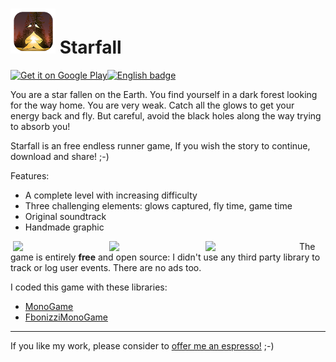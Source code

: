 # ![Logo](Starfall/Assets/_TextureProject/Icon72x72.png) Starfall

<a href='https://play.google.com/store/apps/details?id=com.francescobonizzi.starfall&pcampaignid=MKT-Other-global-all-co-prtnr-py-PartBadge-Mar2515-1' style='float:left;'><img width="180" alt='Get it on Google Play' src='https://play.google.com/intl/en_us/badges/images/generic/en_badge_web_generic.png'/></a>

<a href='https://www.microsoft.com/store/apps/9MW4T75WZR28?ocid=badge'><img src='https://assets.windowsphone.com/85864462-9c82-451e-9355-a3d5f874397a/English_get-it-from-MS_InvariantCulture_Default.png' alt='English badge' style='height: 60px;'/></a>

You are a star fallen on the Earth. You find yourself in a dark forest looking for the way home. You are very weak. Catch all the glows to get your energy back and fly. But careful, avoid the black holes along the way trying to absorb you!

Starfall is an free endless runner game, If you wish the story to continue, download and share! ;-)

Features:
- A complete level with increasing difficulty
- Three challenging elements: glows captured, fly time, game time
- Original soundtrack
- Handmade graphic

<img align="left" style="margin-left: 4px;" src="https://github.com/FrancescoBonizzi/Starfall/raw/master/Starfall/Assets/_TextureProject/Screenshots/1.png" width="150">

<img align="left" style="margin-left: 4px;" src="https://github.com/FrancescoBonizzi/Starfall/raw/master/Starfall/Assets/_TextureProject/Screenshots/2.png" width="150">

<img align="left" style="margin-left: 4px;" src="https://github.com/FrancescoBonizzi/Starfall/raw/master/Starfall/Assets/_TextureProject/Screenshots/3.png" width="150">


The game is entirely **free** and open source: I didn't use any third party library to track or log user events. There are no ads too.

I coded this game with these libraries:
- [MonoGame](https://github.com/MonoGame)
- [FbonizziMonoGame](https://github.com/FrancescoBonizzi/FbonizziMonoGame)

---

If you like my work, please consider to [offer me an espresso!](https://www.paypal.com/cgi-bin/webscr?cmd=_donations&business=DTT7P8N3TV7N6&currency_code=EUR&source=url) ;-)
